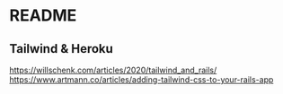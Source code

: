 # README

## Tailwind & Heroku

https://willschenk.com/articles/2020/tailwind_and_rails/
https://www.artmann.co/articles/adding-tailwind-css-to-your-rails-app
